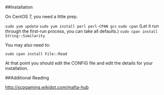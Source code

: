 ##Installation

On CentOS 7, you need a little prep.

  `sudo yum update`
  `sudo yum install perl perl-CPAN gcc`
  `sudo cpan` (Let it run through the first-run process, you can take all defaults.)
  `sudo cpan install String::Similarity`

You may also need to:

  `sudo cpan install File::Read`

At that point you should edit the CONFIG file and edit the details for your installation.

##Additional Reading

http://scpgaming.wikidot.com/mafia-hub